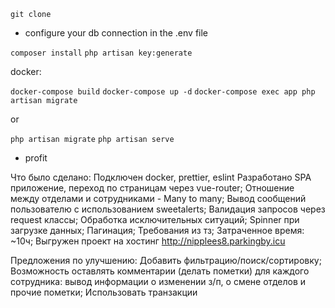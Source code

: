 
 `git clone`
- configure your db connection in the .env file

 `composer install`
 `php artisan key:generate`
 
docker:

`docker-compose build`
  `docker-compose up -d`
   `docker-compose exec app php artisan migrate`
   
   
 or 
 
 `php artisan migrate`
  `php artisan serve`
  
- profit

Что было сделано:
Подключен docker, prettier, eslint
Разработано SPA приложение, переход по страницам через vue-router;
Отношение между отделами и сотрудниками - Many to many;
Вывод сообщений пользователю с использованием sweetalerts;
Валидация запросов через request классы;
Обработка исключительных ситуаций;
Spinner при загрузке данных;
Пагинация;
Требования из тз;
Затраченное время: ~10ч;
Выгружен проект на хостинг http://nipplees8.parkingby.icu


Предложения по улучшению:
Добавить фильтрацию/поиск/сортировку;
Возможность оставлять комментарии (делать пометки) для каждого сотрудника: вывод информации о изменении з/п, о смене отделов и прочие пометки;
Использовать транзакции

